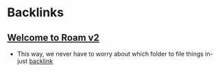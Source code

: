 
# Backlinks
## [Welcome to Roam v2](<Welcome to Roam v2.md>)
- This way, we never have to worry about which folder to file things in- just [backlink](<backlink.md>)


